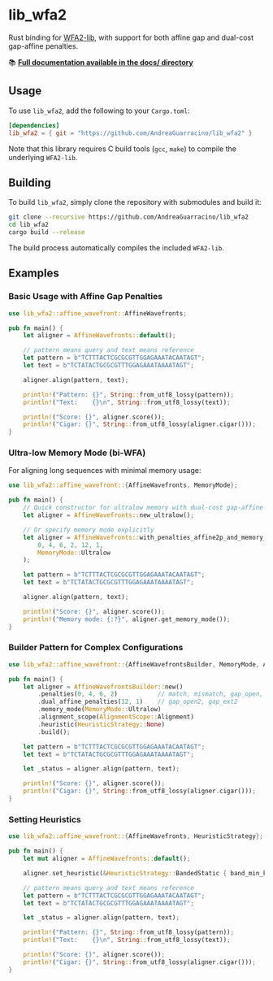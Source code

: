 # lib_wfa2

Rust binding for [WFA2-lib](https://github.com/smarco/WFA2-lib), with support for both affine gap and dual-cost gap-affine penalties.

📚 **[Full documentation available in the docs/ directory](docs/)**

## Usage

To use `lib_wfa2`, add the following to your `Cargo.toml`:

```toml
[dependencies]
lib_wfa2 = { git = "https://github.com/AndreaGuarracino/lib_wfa2" }
```

Note that this library requires C build tools (`gcc`, `make`) to compile the underlying `WFA2-lib`.

## Building

To build `lib_wfa2`, simply clone the repository with submodules and build it:

```bash
git clone --recursive https://github.com/AndreaGuarracino/lib_wfa2
cd lib_wfa2
cargo build --release
```

The build process automatically compiles the included `WFA2-lib`.

## Examples

### Basic Usage with Affine Gap Penalties

```rust
use lib_wfa2::affine_wavefront::AffineWavefronts;

pub fn main() {
    let aligner = AffineWavefronts::default();

    // pattern means query and text means reference
    let pattern = b"TCTTTACTCGCGCGTTGGAGAAATACAATAGT";
    let text = b"TCTATACTGCGCGTTTGGAGAAATAAAATAGT";

    aligner.align(pattern, text);

    println!("Pattern: {}", String::from_utf8_lossy(pattern));
    println!("Text:    {}\n", String::from_utf8_lossy(text));

    println!("Score: {}", aligner.score());
    println!("Cigar: {}", String::from_utf8_lossy(aligner.cigar()));
}
```

### Ultra-low Memory Mode (bi-WFA)

For aligning long sequences with minimal memory usage:

```rust
use lib_wfa2::affine_wavefront::{AffineWavefronts, MemoryMode};

pub fn main() {
    // Quick constructor for ultralow memory with dual-cost gap-affine
    let aligner = AffineWavefronts::new_ultralow();

    // Or specify memory mode explicitly
    let aligner = AffineWavefronts::with_penalties_affine2p_and_memory_mode(
        0, 4, 6, 2, 12, 1, 
        MemoryMode::Ultralow
    );

    let pattern = b"TCTTTACTCGCGCGTTGGAGAAATACAATAGT";
    let text = b"TCTATACTGCGCGTTTGGAGAAATAAAATAGT";

    aligner.align(pattern, text);

    println!("Score: {}", aligner.score());
    println!("Memory mode: {:?}", aligner.get_memory_mode());
}
```

### Builder Pattern for Complex Configurations

```rust
use lib_wfa2::affine_wavefront::{AffineWavefrontsBuilder, MemoryMode, AlignmentScope, HeuristicStrategy};

pub fn main() {
    let aligner = AffineWavefrontsBuilder::new()
        .penalties(0, 4, 6, 2)           // match, mismatch, gap_open, gap_ext
        .dual_affine_penalties(12, 1)    // gap_open2, gap_ext2
        .memory_mode(MemoryMode::Ultralow)
        .alignment_scope(AlignmentScope::Alignment)
        .heuristic(HeuristicStrategy::None)
        .build();

    let pattern = b"TCTTTACTCGCGCGTTGGAGAAATACAATAGT";
    let text = b"TCTATACTGCGCGTTTGGAGAAATAAAATAGT";

    let _status = aligner.align(pattern, text);

    println!("Score: {}", aligner.score());
    println!("Cigar: {}", String::from_utf8_lossy(aligner.cigar()));
}
```

### Setting Heuristics

```rust
use lib_wfa2::affine_wavefront::{AffineWavefronts, HeuristicStrategy};

pub fn main() {
    let mut aligner = AffineWavefronts::default();

    aligner.set_heuristic(&HeuristicStrategy::BandedStatic { band_min_k: -1, band_max_k: 1 });

    // pattern means query and text means reference
    let pattern = b"TCTTTACTCGCGCGTTGGAGAAATACAATAGT";
    let text = b"TCTATACTGCGCGTTTGGAGAAATAAAATAGT";

    let _status = aligner.align(pattern, text);

    println!("Pattern: {}", String::from_utf8_lossy(pattern));
    println!("Text:    {}\n", String::from_utf8_lossy(text));

    println!("Score: {}", aligner.score());
    println!("Cigar: {}", String::from_utf8_lossy(aligner.cigar()));
}
```
